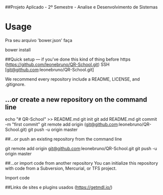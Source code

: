 ##Projeto Aplicado - 2º Semestre - Analise e Desenvolvimento de Sistemas

# Usage
Pra seu arquivo 'bower.json' faça
  
  bower install


##Quick setup — if you’ve done this kind of thing before
https (https://github.com/leonebruno/QR-School.git)
SSH [git@github.com:leonebruno/QR-School.git]

We recommend every repository include a README, LICENSE, and .gitignore.
## …or create a new repository on the command line
echo "# QR-School" >> README.md
git init
git add README.md
git commit -m "first commit"
git remote add origin (git@github.com:leonebruno/QR-School.git)
git push -u origin master

##…or push an existing repository from the command line

git remote add origin git@github.com:leonebruno/QR-School.git
git push -u origin master

##…or import code from another repository
You can initialize this repository with code from a Subversion, Mercurial, or TFS project.

Import code

##Links de sites e plugins usados
(https://getmdl.io/)
